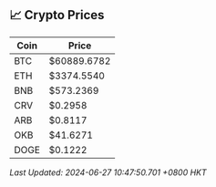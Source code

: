 ## 📈 Crypto Prices

| Coin | Price |
| ---- | ----- |
| BTC | $60889.6782 |
| ETH | $3374.5540 |
| BNB | $573.2369 |
| CRV | $0.2958 |
| ARB | $0.8117 |
| OKB | $41.6271 |
| DOGE | $0.1222 |

_Last Updated: 2024-06-27 10:47:50.701 +0800 HKT_